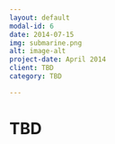 ```yaml
---
layout: default
modal-id: 6
date: 2014-07-15
img: submarine.png
alt: image-alt
project-date: April 2014
client: TBD
category: TBD

---
```


# TBD